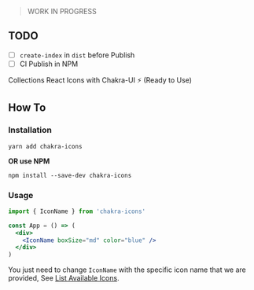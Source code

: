 > WORK IN PROGRESS
## TODO

* [ ] `create-index` in `dist` before Publish  
* [ ] CI Publish in NPM 

<p align="center">
  
  Collections React Icons with Chakra-UI ⚡️ (Ready to Use)

</p>

## How To
### Installation
```console
yarn add chakra-icons
```
**OR use NPM**

```console
npm install --save-dev chakra-icons
```

### Usage

```jsx
import { IconName } from 'chakra-icons'

const App = () => (
  <div>
    <IconName boxSize="md" color="blue" />
  </div>
)
```

You just need to change `IconName` with the specific icon name that we are provided, See [List Available Icons](#).
